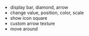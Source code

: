 - display bar, diamond, arrow
- change value, position, color, scale
- show icon square
- custom arrow texture
- move around